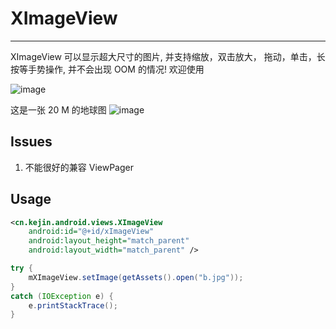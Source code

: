# XImageView
---------------

XImageView 可以显示超大尺寸的图片, 并支持缩放，双击放大， 拖动，单击，长按等手势操作,
并不会出现 OOM 的情况! 欢迎使用

![image](https://github.com/liungkejin/XImageView/blob/master/images/S60129-005846.jpg)

这是一张 20 M 的地球图
![image](https://github.com/liungkejin/XImageView/blob/master/images/S60129-010516.jpg)

## Issues
1. 不能很好的兼容 ViewPager

## Usage

```xml
<cn.kejin.android.views.XImageView
	android:id="@+id/xImageView"
	android:layout_height="match_parent"
	android:layout_width="match_parent" />

```

```java
try {
	mXImageView.setImage(getAssets().open("b.jpg"));
}
catch (IOException e) {
	e.printStackTrace();
}
```

